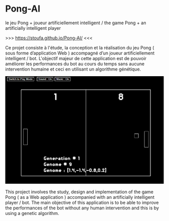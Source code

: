 # Pong-AI
le jeu Pong + joueur artificiellement intelligent / the game Pong + an artificially intelligent player

&gt;&gt;&gt; https://stoufa.github.io/Pong-AI/ &lt;&lt;&lt;

Ce projet consiste à l'étude, la conception et la réalisation du jeu Pong ( sous forme d’application Web ) accompagné d’un joueur artificiellement intelligent / bot.
L'objectif majeur de cette application est de pouvoir améliorer les performances du bot au cours du temps sans aucune intervention humaine et ceci en utilisant un algorithme génétique.

![screenshot](https://raw.githubusercontent.com/stoufa/Pong-AI/gh-pages/pong-ai.gif)

This project involves the study, design and implementation of the game Pong ( as a Web application ) accompanied with an artificially intelligent player / bot.
The main objective of this application is to be able to improve the performances of the bot without any human intervention and this is by using a genetic algorithm. 
